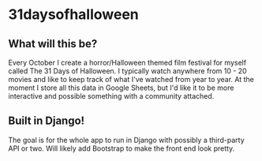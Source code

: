 # 31daysofhalloween

## What will this be?
Every October I create a horror/Halloween themed film festival for myself called The 31 Days of Halloween. I typically watch anywhere from 10 - 20 movies and like to keep track of what I've watched from year to year. At the moment I store all this data in Google Sheets, but I'd like it to be more interactive and possible something with a community attached. 

## Built in Django!
The goal is for the whole app to run in Django with possibly a third-party API or two. Will likely add Bootstrap to make the front end look pretty.
